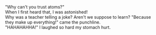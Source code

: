  "Why can't you trust atoms?" </br>
 When I first heard that, I was astonished! </br>
 Why was a teacher telling a joke? Aren't we suppose to learn? "Because they make up everything!" came the 
 punchline.</br>
 "HAHAHAHHA!" I laughed so hard my stomach hurt. </br>
